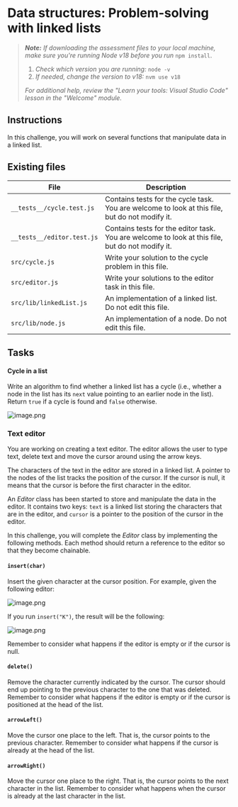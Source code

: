 # Data structures: Problem-solving with linked lists

> _**Note:** If downloading the assessment files to your local machine, make sure you're running Node v18 before you run_ `npm install`.
> 
> 1. _Check which version you are running:_ `node -v`
> 2. _If needed, change the version to v18:_ `nvm use v18`
> 
> _For additional help, review the "Learn your tools: Visual Studio Code" lesson in the "Welcome" module._

## Instructions

In this challenge, you will work on several functions that manipulate data in a linked list.

## Existing files

|**File**|**Description**|
|---|---|
|`__tests__/cycle.test.js`|Contains tests for the cycle task. You are welcome to look at this file, but do not modify it.|
|`__tests__/editor.test.js`|Contains tests for the editor task. You are welcome to look at this file, but do not modify it.|
|`src/cycle.js`|Write your solution to the cycle problem in this file.|
|`src/editor.js`|Write your solutions to the editor task in this file.|
|`src/lib/linkedList.js`|An implementation of a linked list. Do not edit this file.|
|`src/lib/node.js`|An implementation of a node. Do not edit this file.|

## Tasks

#### Cycle in a list

Write an algorithm to find whether a linked list has a cycle (i.e., whether a node in the list has its `next` value pointing to an earlier node in the list). Return `true` if a cycle is found and `false` otherwise.

![image.png](https://res.cloudinary.com/strive/image/upload/w_1000,h_1000,c_limit/910f46c5468a87e2e9921b1c97ca312c-image.png)

### Text editor

You are working on creating a text editor. The editor allows the user to type text, delete text and move the cursor around using the arrow keys.

The characters of the text in the editor are stored in a linked list. A pointer to the nodes of the list tracks the position of the cursor. If the cursor is null, it means that the cursor is before the first character in the editor.

An _Editor_ class has been started to store and manipulate the data in the editor. It contains two keys: `text` is a linked list storing the characters that are in the editor, and `cursor` is a pointer to the position of the cursor in the editor.

In this challenge, you will complete the _Editor_ class by implementing the following methods. Each method should return a reference to the editor so that they become chainable.

#### `insert(char)`

Insert the given character at the cursor position. For example, given the following editor:

![image.png](https://res.cloudinary.com/strive/image/upload/w_1000,h_1000,c_limit/6dd590e83d646638d6b1e24546f7b5de-image.png)

If you run `insert("K")`, the result will be the following:

![image.png](https://res.cloudinary.com/strive/image/upload/w_1000,h_1000,c_limit/cba51917dbdca6755e36f23feee83d5d-image.png)

Remember to consider what happens if the editor is empty or if the cursor is null.

#### `delete()`

Remove the character currently indicated by the cursor. The cursor should end up pointing to the previous character to the one that was deleted. Remember to consider what happens if the editor is empty or if the cursor is positioned at the head of the list.

#### `arrowLeft()`

Move the cursor one place to the left. That is, the cursor points to the previous character. Remember to consider what happens if the cursor is already at the head of the list.

#### `arrowRight()`

Move the cursor one place to the right. That is, the cursor points to the next character in the list. Remember to consider what happens when the cursor is already at the last character in the list.